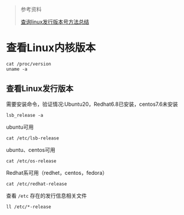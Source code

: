 > 参考资料
>
> [查询linux发行版本号方法总结](http://www.ttlsa.com/linux/query-linux-version-number-command/)

# 查看Linux内核版本

```
cat /proc/version
uname -a
```

## 查看Linux发行版本

需要安装命令，验证情况:Ubuntu20，Redhat6.8已安装，centos7.6未安装

```
lsb_release -a
```

ubuntu可用

```
cat /etc/lsb-release
```

ubuntu、centos可用

```
cat /etc/os-release
```

Redhat系可用（redhet，centos，fedora）

```
cat /etc/redhat-release
```

查看 `/etc` 存在的发行信息相关文件

```
ll /etc/*-release
```

